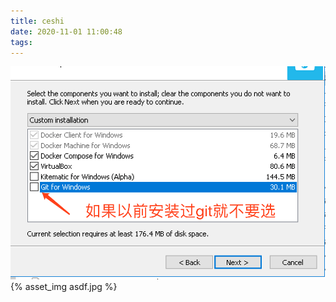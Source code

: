 ```yaml
---
title: ceshi
date: 2020-11-01 11:00:48
tags:
---
```








![asdf](./ceshi/asdf.png)
{% asset_img asdf.jpg %}